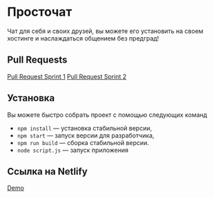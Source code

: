 # Просточат

Чат для себя и своих друзей, вы можете его установить на своем хостинге и наслаждаться общением без предград!

## Pull Requests
[Pull Request Sprint 1](https://github.com/matroskin92/middle.messenger.praktikum.yandex/pull/1)
[Pull Request Sprint 2](https://github.com/matroskin92/middle.messenger.praktikum.yandex/pull/2)

## Установка

Вы можете быстро собрать проект с помощью следующих команд

- `npm install` — установка стабильной версии,
- `npm start` — запуск версии для разработчика,
- `npm run build` — сборка стабильной версии.
- `node script.js` — запуск приложения

## Ссылка на Netlify
[Demo](https://deploy-preview-1--fascinating-licorice-5194e9.netlify.app/)